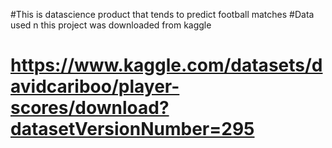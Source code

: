 #This is datascience product that tends to predict football matches 
#Data used n this project was downloaded from kaggle 
# https://www.kaggle.com/datasets/davidcariboo/player-scores/download?datasetVersionNumber=295